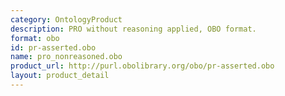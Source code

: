 ```yaml
---
category: OntologyProduct
description: PRO without reasoning applied, OBO format.
format: obo
id: pr-asserted.obo
name: pro_nonreasoned.obo
product_url: http://purl.obolibrary.org/obo/pr-asserted.obo
layout: product_detail
---
```

